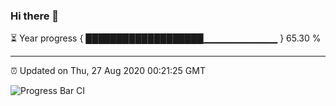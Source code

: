 ### Hi there 👋

⏳ Year progress { ███████████████████▁▁▁▁▁▁▁▁▁▁▁ } 65.30 %

---

⏰ Updated on Thu, 27 Aug 2020 00:21:25 GMT

![Progress Bar CI](https://github.com/liununu/liununu/workflows/Progress%20Bar%20CI/badge.svg)
